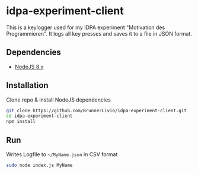 # idpa-experiment-client

This is a keylogger used for my IDPA experiment "Motivation des Programmieren". It logs all key presses 
and saves it to a file in JSON format.

## Dependencies

- [NodeJS 8.x](https://nodejs.org/en/blog/release/v8.0.0/)

## Installation

Clone repo & install NodeJS dependencies

```bash
git clone https://github.com/BrunnerLivio/idpa-experiment-client.git
cd idpa-experiment-client
npm install
```

## Run

Writes Logfile to `~/MyName.json` in CSV format
```bash 
sudo node index.js MyName
```